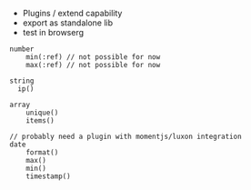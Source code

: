 
- Plugins / extend capability
- export as standalone lib
- test in browserg

```
number
    min(:ref) // not possible for now
    max(:ref) // not possible for now

string
  ip()

array
    unique()
    items()

// probably need a plugin with momentjs/luxon integration
date
    format()
    max()
    min()
    timestamp()
```

